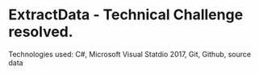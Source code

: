 # ExtractData - Technical Challenge resolved.

Technologies used: C#, Microsoft Visual Statdio 2017, Git, Github, source data
